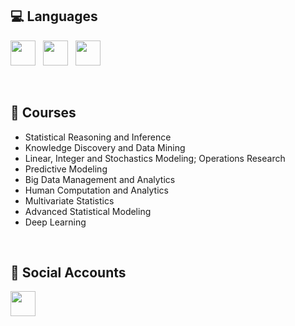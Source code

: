 
## :computer:&nbsp;Languages
<p align='left'>
<a href="#"><img height='40' src="https://img.icons8.com/dusk/64/000000/python.png"/></a>&nbsp;&nbsp;
<a href="#"><img height='40' src="https://img.icons8.com/ultraviolet/40/000000/xbox-r.png"/></a>&nbsp;&nbsp;
<a href="#"><img height='40' src="https://img.icons8.com/color/48/000000/sql.png"/></a>
</p>
<br>
  
## :book:&nbsp;Courses
 
  - Statistical Reasoning and Inference
  - Knowledge Discovery and Data Mining
  - Linear, Integer and Stochastics Modeling; Operations Research
  - Predictive Modeling
  - Big Data Management and Analytics
  - Human Computation and Analytics
  - Multivariate Statistics
  - Advanced Statistical Modeling
  - Deep Learning
<br>                  

## 💬&nbsp;Social Accounts
<p align='left'>
<a href="https://www.linkedin.com/in/utkucanozturk/" target="_blank"><img height="40" src="https://img.icons8.com/doodle/48/000000/linkedin.png"></a>
</p>
